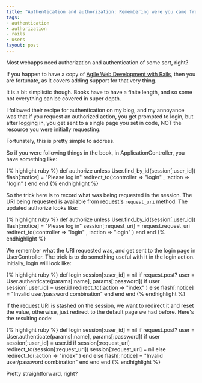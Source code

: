 ```yaml
--- 
title: "Authentication and authorization: Remembering were you came from"
tags: 
- authentication
- authorization
- rails
- users
layout: post
---
```

Most webapps need authorization and authentication of some sort, right?

If you happen to have a copy of [Agile Web Development with Rails](http://www.pragmaticprogrammer.com/titles/rails2/index.html), then you are fortunate, as it covers adding support for that very thing.

It is a bit simplistic though. Books have to have a finite length, and so some not everything can be covered in super depth.

I followed their recipe for authentication on my blog, and my annoyance was that if you request an authorized action, you get prompted to login, but after logging in, you get sent to a single page you set in code, NOT the resource you were initially requesting.

Fortunately, this is pretty simple to address.

So if you were following things in the book, in ApplicationController, you have something like:

{% highlight ruby %}
def authorize
  unless User.find_by_id(session[:user_id])
    flash[:notice] = "Please log in"
    redirect_to(:controller => "login" , :action => "login" )
  end
end
{% endhighlight %}

So the trick here is to record what was being requested in the session. The URI being requested is available from [request's](http://api.rubyonrails.org/classes/ActionController/AbstractRequest.html) [`request_uri`](http://api.rubyonrails.org/classes/ActionController/AbstractRequest.html#M000239) method. The updated authorize looks like:


{% highlight ruby %}
def authorize
  unless User.find_by_id(session[:user_id])
    flash[:notice] = "Please log in"
    	session[:request_uri] = request.request_uri
    redirect_to(:controller => "login" , :action => "login" )
  end
end
{% endhighlight %}

We remember what the URI requested was, and get sent to the login page in UserController. The trick is to do something useful with it in the login action. Initially, login will look like:

{% highlight ruby %}
def login
  session[:user_id] = nil
  if request.post?
    user = User.authenticate(params[:name], params[:password])
    if user
      session[:user_id] = user.id
      redirect_to(:action => "index" )
    else
      flash[:notice] = "Invalid user/password combination"
    end
  end
end
{% endhighlight %}

If the request URI is stashed on the session, we want to redirect it and reset the value, otherwise, just redirect to the default page we had before. Here's the resulting code:

{% highlight ruby %}
def login
  session[:user_id] = nil
  if request.post?
    user = User.authenticate(params[:name], params[:password])
    if user
      session[:user_id] = user.id
      if session[:request_uri]
        redirect_to(session[:request_uri])
        session[:request_uri] = nil
      else
        redirect_to(:action => "index" )
      end
    else
      flash[:notice] = "Invalid user/password combination"
    end
  end
end
{% endhighlight %}

Pretty straightforward, right?
